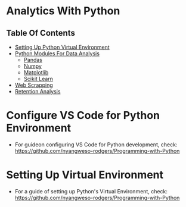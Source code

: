 # Analytics With Python

## Table Of Contents

- [Setting Up Python Virtual Environment](#setting-up-virtual-environment)
- [Python Modules For Data Analysis](https://github.com/nyangweso-rodgers/Data_Analytics/tree/main/Analytics_with_Python/Python_Modules_for_Data_Analysis)
  - [Pandas]()
  - [Numpy]()
  - [Matplotlib]()
  - [Scikit Learn]()
- [Web Scrapping](https://github.com/nyangweso-rodgers/Data_Analytics/tree/main/Analytics_with_Python/Web_Scrapping)
- [Retention Analysis](https://github.com/nyangweso-rodgers/Data_Analytics/tree/main/Analytics_with_Python/Retention_Analysis)

# Configure VS Code for Python Environment
- For guideon configuring VS Code for Python development, check: https://github.com/nyangweso-rodgers/Programming-with-Python

# Setting Up Virtual Environment

- For a guide of setting up Python's Virtual Environment, check: https://github.com/nyangweso-rodgers/Programming-with-Python
